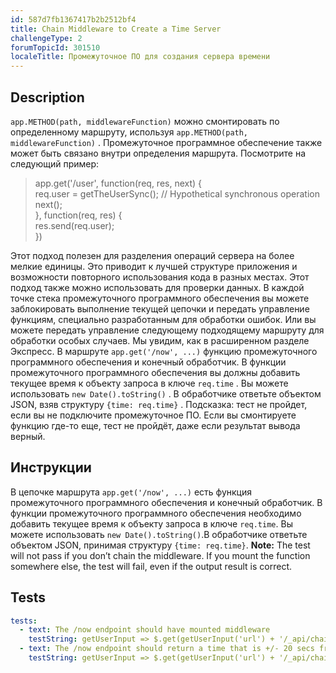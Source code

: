 ```yaml
---
id: 587d7fb1367417b2b2512bf4
title: Chain Middleware to Create a Time Server
challengeType: 2
forumTopicId: 301510
localeTitle: Промежуточное ПО для создания сервера времени
---
```


## Description
<section id='description'>
<code>app.METHOD(path, middlewareFunction)</code> можно смонтировать по определенному маршруту, используя <code>app.METHOD(path, middlewareFunction)</code> . Промежуточное программное обеспечение также может быть связано внутри определения маршрута. 
Посмотрите на следующий пример: 
<blockquote>app.get('/user', function(req, res, next) {<br>  req.user = getTheUserSync();  // Hypothetical synchronous operation<br>  next();<br>}, function(req, res) {<br>  res.send(req.user);<br>})</blockquote> 
Этот подход полезен для разделения операций сервера на более мелкие единицы. Это приводит к лучшей структуре приложения и возможности повторного использования кода в разных местах. Этот подход также можно использовать для проверки данных. В каждой точке стека промежуточного программного обеспечения вы можете заблокировать выполнение текущей цепочки и передать управление функциям, специально разработанным для обработки ошибок. Или вы можете передать управление следующему подходящему маршруту для обработки особых случаев. Мы увидим, как в расширенном разделе Экспресс. 
В маршруте <code>app.get('/now', ...)</code> функцию промежуточного программного обеспечения и конечный обработчик. В функции промежуточного программного обеспечения вы должны добавить текущее время к объекту запроса в ключе <code>req.time</code> . Вы можете использовать <code>new Date().toString()</code> . В обработчике ответьте объектом JSON, взяв структуру <code>{time: req.time}</code> . 
Подсказка: тест не пройдет, если вы не подключите промежуточное ПО. Если вы смонтируете функцию где-то еще, тест не пройдёт, даже если результат вывода верный.
</section>

## Инструкции
<section id='instructions'>
В цепочке маршрута  <code>app.get('/now', ...)</code> есть функция промежуточного программного обеспечения и конечный обработчик. В функции промежуточного программного обеспечения необходимо добавить текущее время к объекту запроса в ключе <code>req.time</code>. Вы можете использовать <code>new Date().toString()</code>.В обработчике ответьте объектом JSON, принимая структуру <code>{time: req.time}</code>.
<strong>Note:</strong> The test will not pass if you don’t chain the middleware. If you mount the function somewhere else, the test will fail, even if the output result is correct.
</section>

## Tests
<section id='tests'>

```yml
tests:
  - text: The /now endpoint should have mounted middleware
    testString: getUserInput => $.get(getUserInput('url') + '/_api/chain-middleware-time').then(data => { assert.equal(data.stackLength, 2, '"/now" route has no mounted middleware'); }, xhr => { throw new Error(xhr.responseText); })
  - text: The /now endpoint should return a time that is +/- 20 secs from now
    testString: getUserInput => $.get(getUserInput('url') + '/_api/chain-middleware-time').then(data => { var now = new Date(); assert.isAtMost(Math.abs(new Date(data.time) - now), 20000, 'the returned time is not between +- 20 secs from now'); }, xhr => { throw new Error(xhr.responseText); })

```

</section>
